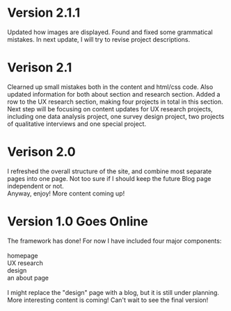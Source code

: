 # Version 2.1.1
Updated how images are displayed. Found and fixed some grammatical mistakes. In next update, I will try to revise project descriptions.


# Verison 2.1
Clearned up small mistakes both in the content and html/css code. Also updated information for both about section and research section. Added a row to the UX research section, making four projects in total in this section.
<br>
Next step will be focusing on content updates for UX research projects, including one data analysis project, one survey design project, two projects of qualitative interviews and one special project.

# Verison 2.0
I refreshed the overall structure of the site, and combine most separate pages into one page. Not too sure if I should keep the future Blog page independent or not.
<br>
Anyway, enjoy! More content coming up!



# Version 1.0 Goes Online
The framework has done! For now I have included four major components: <br>
<br>
homepage <br>
UX research <br>
design <br>
an about page <br> 
<br>
I might replace the "design" page with a blog, but it is still under planning. More interesting content is coming! Can't wait to see the final version!

